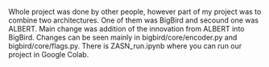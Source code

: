 Whole project was done by other people, however part of my project was to combine two architectures. One of them was BigBird and secound one was ALBERT. Main change was addition of the innovation from ALBERT into BigBird. Changes can be seen mainly in bigbird/core/encoder.py and bigbird/core/flags.py.
There is ZASN_run.ipynb where you can run our project in Google Colab.
